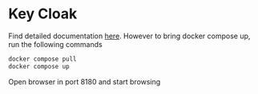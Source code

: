 # Key Cloak
Find detailed documentation [here](https://www.keycloak.org/server/containers). However to bring docker compose up, run the following commands
```bash
docker compose pull
docker compose up
```
Open browser in port 8180 and start browsing